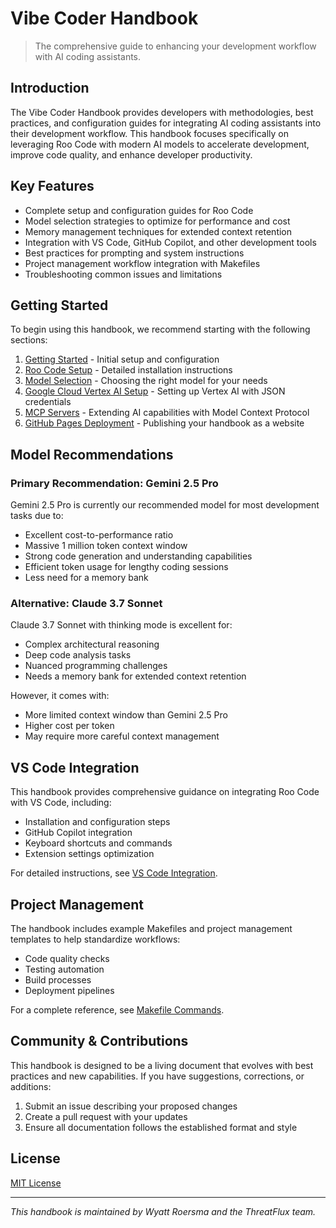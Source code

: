 # Vibe Coder Handbook

> The comprehensive guide to enhancing your development workflow with AI coding assistants.

## Introduction

The Vibe Coder Handbook provides developers with methodologies, best practices, and configuration guides for integrating AI coding assistants into their development workflow. This handbook focuses specifically on leveraging Roo Code with modern AI models to accelerate development, improve code quality, and enhance developer productivity.

## Key Features

- Complete setup and configuration guides for Roo Code
- Model selection strategies to optimize for performance and cost
- Memory management techniques for extended context retention
- Integration with VS Code, GitHub Copilot, and other development tools
- Best practices for prompting and system instructions
- Project management workflow integration with Makefiles
- Troubleshooting common issues and limitations

## Getting Started

To begin using this handbook, we recommend starting with the following sections:

1. [Getting Started](guides/getting_started.md) - Initial setup and configuration
2. [Roo Code Setup](guides/roo_code_setup.md) - Detailed installation instructions
3. [Model Selection](guides/model_selection.md) - Choosing the right model for your needs
4. [Google Cloud Vertex AI Setup](guides/vertex_ai_setup.md) - Setting up Vertex AI with JSON credentials
5. [MCP Servers](guides/mcp_servers.md) - Extending AI capabilities with Model Context Protocol
6. [GitHub Pages Deployment](guides/github_pages_deployment.md) - Publishing your handbook as a website

## Model Recommendations

### Primary Recommendation: Gemini 2.5 Pro

Gemini 2.5 Pro is currently our recommended model for most development tasks due to:
- Excellent cost-to-performance ratio
- Massive 1 million token context window
- Strong code generation and understanding capabilities
- Efficient token usage for lengthy coding sessions
- Less need for a memory bank

### Alternative: Claude 3.7 Sonnet

Claude 3.7 Sonnet with thinking mode is excellent for:
- Complex architectural reasoning
- Deep code analysis tasks
- Nuanced programming challenges
- Needs a memory bank for extended context retention

However, it comes with:
- More limited context window than Gemini 2.5 Pro
- Higher cost per token
- May require more careful context management

## VS Code Integration

This handbook provides comprehensive guidance on integrating Roo Code with VS Code, including:
- Installation and configuration steps
- GitHub Copilot integration
- Keyboard shortcuts and commands
- Extension settings optimization

For detailed instructions, see [VS Code Integration](guides/vs_code_integration.md).

## Project Management

The handbook includes example Makefiles and project management templates to help standardize workflows:
- Code quality checks
- Testing automation
- Build processes
- Deployment pipelines

For a complete reference, see [Makefile Commands](reference/makefile_commands.md).

## Community & Contributions

This handbook is designed to be a living document that evolves with best practices and new capabilities. If you have suggestions, corrections, or additions:

1. Submit an issue describing your proposed changes
2. Create a pull request with your updates
3. Ensure all documentation follows the established format and style

## License

[MIT License](LICENSE)

---

*This handbook is maintained by Wyatt Roersma and the ThreatFlux team.*
